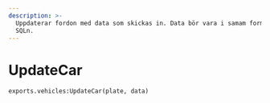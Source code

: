 ```yaml
---
description: >-
  Uppdaterar fordon med data som skickas in. Data bör vara i samam format som i
  SQLn.
---
```


# UpdateCar

```
exports.vehicles:UpdateCar(plate, data)
```

